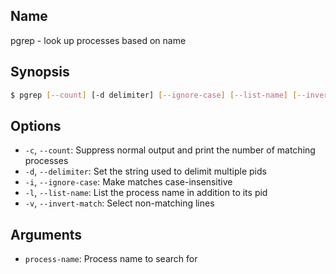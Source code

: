 ## Name

pgrep - look up processes based on name

## Synopsis

```sh
$ pgrep [--count] [-d delimiter] [--ignore-case] [--list-name] [--invert-match] <process-name>
```

## Options

* `-c`, `--count`: Suppress normal output and print the number of matching processes
* `-d`, `--delimiter`: Set the string used to delimit multiple pids
* `-i`, `--ignore-case`: Make matches case-insensitive
* `-l`, `--list-name`: List the process name in addition to its pid
* `-v`, `--invert-match`: Select non-matching lines

## Arguments

* `process-name`: Process name to search for
